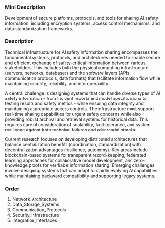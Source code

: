 ### Mini Description

Development of secure platforms, protocols, and tools for sharing AI safety information, including encryption systems, access control mechanisms, and data standardization frameworks.

### Description

Technical infrastructure for AI safety information sharing encompasses the fundamental systems, protocols, and architectures needed to enable secure and efficient exchange of safety-critical information between various stakeholders. This includes both the physical computing infrastructure (servers, networks, databases) and the software layers (APIs, communication protocols, data formats) that facilitate information flow while maintaining security, reliability, and interoperability.

A central challenge is designing systems that can handle diverse types of AI safety information - from incident reports and model specifications to testing results and safety metrics - while ensuring data integrity and maintaining appropriate access controls. The infrastructure must support real-time sharing capabilities for urgent safety concerns while also providing robust archival and retrieval systems for historical data. This requires careful consideration of scalability, fault tolerance, and system resilience against both technical failures and adversarial attacks.

Current research focuses on developing distributed architectures that balance centralization benefits (coordination, standardization) with decentralization advantages (resilience, autonomy). Key areas include blockchain-based systems for transparent record-keeping, federated learning approaches for collaborative model development, and zero-knowledge proofs for verifiable information sharing. Emerging challenges involve designing systems that can adapt to rapidly evolving AI capabilities while maintaining backward compatibility and supporting legacy systems.

### Order

1. Network_Architecture
2. Data_Storage_Systems
3. Communication_Protocols
4. Security_Infrastructure
5. Integration_Interfaces
